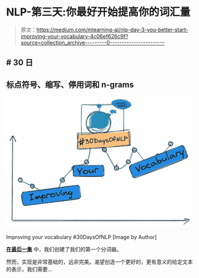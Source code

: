 # NLP-第三天:你最好开始提高你的词汇量

> 原文：<https://medium.com/mlearning-ai/nlp-day-3-you-better-start-improving-your-vocabulary-4c06ef626c9f?source=collection_archive---------0----------------------->

## # 30 日

## 标点符号、缩写、停用词和 n-grams

![](img/4a3ae0f42a913e9b43e2c7157fee1afb.png)

Improving your vocabulary #30DaysOfNLP [Image by Author]

[**在最后一集**](/mlearning-ai/nlp-day-2-why-you-should-always-learn-your-vocabulary-b9ec7af73ad) 中，我们创建了我们的第一个分词器。

然而，实现是非常基础的，远非完美。渴望创造一个更好的，更有意义的给定文本的表示，我们需要…